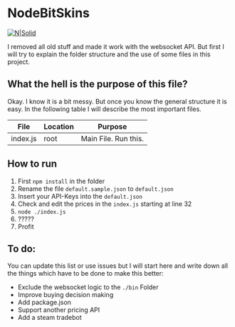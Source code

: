 
# NodeBitSkins

[![N|Solid](http://i.imgur.com/hSL76di.png)](https://www.reddit.com/r/SteamBotMarket/)

I removed all old stuff and made it work with the websocket API.
But first I will try to explain the folder structure and the use of some files in this project.

## What the hell is the purpose of this file?
Okay. I know it is a bit messy. But once you know the general structure it is easy. In the following table I will describe the most important files. 

| File | Location  | Purpose |
|---|---|---|
| index.js | root  | Main File. Run this. |



## How to run


 1. First `npm install` in the folder
 2. Rename the file `default.sample.json` to `default.json`
 3. Insert your API-Keys into the `default.json`
 4. Check and edit the prices in the `index.js` starting at line 32
 5. `node ./index.js`
 6. ?????
 7. Profit
  

## To do:
You can update this list or use issues but I will start here and write down all the things which have to be done to make this better:

* Exclude the websocket logic to the `./bin` Folder
* Improve buying decision making
* Add package.json
* Support another pricing API
* Add a steam tradebot
